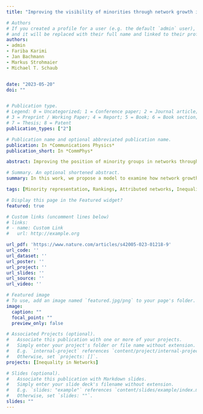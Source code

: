 ```yaml
---
title: "Improving the visibility of minorities through network growth interventions"

# Authors
# If you created a profile for a user (e.g. the default `admin` user), write the username (folder name) here 
# and it will be replaced with their full name and linked to their profile.
authors:
- admin
- Fariba Karimi
- Jan Bachmann
- Markus Strohmaier
- Michael T. Schaub


date: "2023-05-20"
doi: ""


# Publication type.
# Legend: 0 = Uncategorized; 1 = Conference paper; 2 = Journal article;
# 3 = Preprint / Working Paper; 4 = Report; 5 = Book; 6 = Book section;
# 7 = Thesis; 8 = Patent
publication_types: ["2"]

# Publication name and optional abbreviated publication name.
publication: In *Communications Physics*
publication_short: In *CommPhys*

abstract: Improving the position of minority groups in networks through interventions is a challenge of high theoretical and societal importance. However, a systematic analysis of interventions that alter the network growth process is still missing. In this work, we propose a model to examine how network growth interventions impact the position of minority nodes in degree rankings over time. We distinguish between (i) group size interventions, such as introducing quotas; and (ii) behavioural interventions, such as varying how groups connect to each other. We find that even extreme quotas do not increase minority representation in rankings if the actors in the network do not adopt homophilic behaviour. Thus, interventions need to be coordinated in order to improve the visibility of minorities. In a real-world case study, we explore which interventions can reach gender parity in academia. Our work provides a theoretical and computational framework for investigating the effectiveness of interventions in growing networks.

# Summary. An optional shortened abstract.
summary: In this work, we propose a model to examine how network growth interventions impact the position of minority nodes in degree rankings over time. We find that even extreme quotas do not increase minority representation in rankings if the actors in the network do not adopt homophilic behaviour. Thus, interventions need to be coordinated in order to improve the visibility of minorities. 

tags: [Minority representation, Rankings, Attributed networks, Inequality]

# Display this page in the Featured widget?
featured: true

# Custom links (uncomment lines below)
# links:
# - name: Custom Link
#   url: http://example.org

url_pdf: 'https://www.nature.com/articles/s42005-023-01218-9'
url_code: ''
url_dataset: ''
url_poster: ''
url_project: ''
url_slides: ''
url_source: ''
url_video: ''

# Featured image
# To use, add an image named `featured.jpg/png` to your page's folder. 
image:
  caption: ""
  focal_point: ""
  preview_only: false

# Associated Projects (optional).
#   Associate this publication with one or more of your projects.
#   Simply enter your project's folder or file name without extension.
#   E.g. `internal-project` references `content/project/internal-project/index.md`.
#   Otherwise, set `projects: []`.
projects: [Inequality in Networks]

# Slides (optional).
#   Associate this publication with Markdown slides.
#   Simply enter your slide deck's filename without extension.
#   E.g. `slides: "example"` references `content/slides/example/index.md`.
#   Otherwise, set `slides: ""`.
slides: ""
---
```



